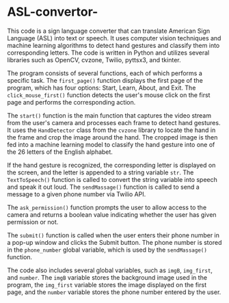 # ASL-convertor-

This code is a sign language converter that can translate American Sign Language (ASL) into text or speech. It uses computer vision techniques and machine learning algorithms to detect hand gestures and classify them into corresponding letters. The code is written in Python and utilizes several libraries such as OpenCV, cvzone, Twilio, pyttsx3, and tkinter.

The program consists of several functions, each of which performs a specific task. The `first_page()` function displays the first page of the program, which has four options: Start, Learn, About, and Exit. The `click_mouse_first()` function detects the user's mouse click on the first page and performs the corresponding action.

The `start()` function is the main function that captures the video stream from the user's camera and processes each frame to detect hand gestures. It uses the `HandDetector` class from the `cvzone` library to locate the hand in the frame and crop the image around the hand. The cropped image is then fed into a machine learning model to classify the hand gesture into one of the 26 letters of the English alphabet.

If the hand gesture is recognized, the corresponding letter is displayed on the screen, and the letter is appended to a string variable `str`. The `TextToSpeech()` function is called to convert the string variable into speech and speak it out loud. The `sendMassage()` function is called to send a message to a given phone number via Twilio API.

The `ask_permission()` function prompts the user to allow access to the camera and returns a boolean value indicating whether the user has given permission or not.

The `submit()` function is called when the user enters their phone number in a pop-up window and clicks the Submit button. The phone number is stored in the `phone_number` global variable, which is used by the `sendMassage()` function.

The code also includes several global variables, such as `imgB`, `img_first`, and `number`. The `imgB` variable stores the background image used in the program, the `img_first` variable stores the image displayed on the first page, and the `number` variable stores the phone number entered by the user.

